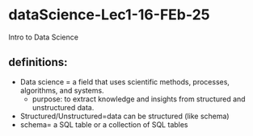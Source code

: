 # dataScience-Lec1-16-FEb-25
Intro to Data Science

## definitions:
* Data science = a field that uses scientific methods, processes, algorithms,
and systems.
  * purpose: to extract knowledge and insights from structured and unstructured data.
* Structured/Unstructured=data can be structured (like schema)
* schema= a SQL table or a collection of SQL tables
